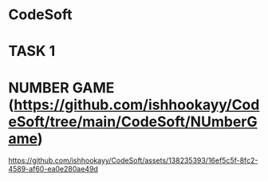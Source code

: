 # CodeSoft
# TASK 1
# NUMBER GAME (https://github.com/ishhookayy/CodeSoft/tree/main/CodeSoft/NUmberGame)
https://github.com/ishhookayy/CodeSoft/assets/138235393/16ef5c5f-8fc2-4589-af60-ea0e280ae49d
